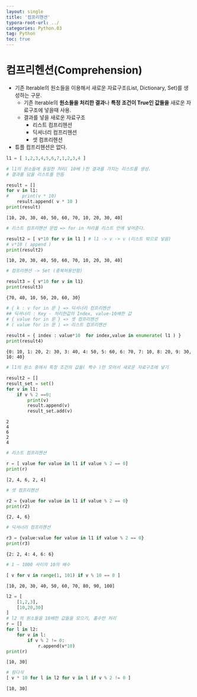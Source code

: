 ```yaml
---
layout: single
title: '컴프리헨션'
typora-root-url: ../
categories: Python.03
tag: Python
toc: true
---
```


# 컴프리헨션(Comprehension)

- 기존 Iterable의 원소들을 이용해서 새로운 자료구조(List, Dictionary, Set)를 생성하는 구문.
    - 기존 Iterable의 **원소들을 처리한 결과**나  **특정 조건이 True인 값들을** 새로운 자료구조에 넣을때 사용.
    - 결과를 넣을 새로운 자료구조
        - 리스트 컴프리헨션
        - 딕셔너리  컴프리헨션
        - 셋  컴프리헨션
- 튜플 컴프리헨션은 없다.



```python
l1 = [ 1,2,3,4,5,6,7,1,2,3,4 ]
```


```python
# l1의 원소들에 동일한 처리( 10배 )한 결과를 가지는 리스트를 생성.
# 결과를 담을 리스트를 만듬

result = []
for v in l1:
#     print(v * 10)
    result.append( v * 10 )
print(result)
```

    [10, 20, 30, 40, 50, 60, 70, 10, 20, 30, 40]



```python
# 리스트 컴프리헨션 문법 => for in 처리를 리스트 안에 넣어준다.

result2 = [ v*10 for v in l1 ] # l1 -> v -> v (리스트 밖으로 넣음)
# v*10 ( append ) 
print(result2)
```

    [10, 20, 30, 40, 50, 60, 70, 10, 20, 30, 40]



```python
# 컴프리헨션 -> Set (중복허용안함)

result3 = { v*10 for v in l1} 
print(result3)
```

    {70, 40, 10, 50, 20, 60, 30}



```python
# { k : v for in 문 } => 딕셔너리 컴프리헨션
## 딕셔너리 : Key - 처리한값의 Index, value-10배한 값
# { value for in 문 } => 셋 컴프리헨션
# ( value for in 문 ) => 리스트 컴프리헨션
 
result4 = { index : value*10  for index,value in enumerate( l1 ) }
print(result4)
```

    {0: 10, 1: 20, 2: 30, 3: 40, 4: 50, 5: 60, 6: 70, 7: 10, 8: 20, 9: 30, 10: 40}



```python
# l1의 원소 중에서 특정 조건의 값들( 짝수 )만 모아서 새로운 자료구조에 넣기

result2 = []
result_set = set()
for v in l1:
    if v % 2 ==0:
        print(v)
        result.append(v)
        result_set.add(v)
```

    2
    4
    6
    2
    4



```python
# 리스트 컴프리헨션

r = [ value for value in l1 if value % 2 == 0]
print(r)
```

    [2, 4, 6, 2, 4]



```python
# 셋 컴프리헨션

r2 = {value for value in l1 if value % 2 == 0}
print(r2)
```

    {2, 4, 6}



```python
# 딕셔너리 컴프리헨션

r3 = {value:value for value in l1 if value % 2 == 0}
print(r3)
```

    {2: 2, 4: 4, 6: 6}



```python
# 1 ~ 1000 사이의 10의 배수

[ v for v in range(1, 101) if v % 10 == 0 ]
```




    [10, 20, 30, 40, 50, 60, 70, 80, 90, 100]




```python
l2 = [
    [1,2,3],
    [10,20,30]
]
# l2 의 원소들을 10배한 값들을 모으기, 홀수만 처리
r = []
for l in l2:
    for v in l:
        if v % 2 != 0:
            r.append(v*10)
print(r)
```

    [10, 30]



```python
# 람다식
[ v * 10 for l in l2 for v in l if v % 2 != 0 ] 
```




    [10, 30]
